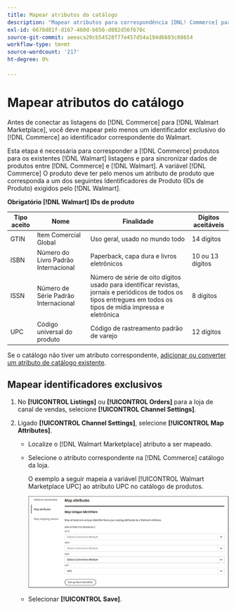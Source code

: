```yaml
---
title: Mapear atributos do catálogo
description: "Mapear atributos para correspondência [DNL! Commerce] para produtos existentes [!DNL Walmart Marketplace] listagens e sincronização de dados entre [!DNL Channel Manager] e [!DNL Walmart]."
exl-id: 6678d81f-d167-460d-b656-d082d56f670c
source-git-commit: aeeaca20cb54528f77e457d54a194d6603c08654
workflow-type: tm+mt
source-wordcount: '217'
ht-degree: 0%

---
```


# Mapear atributos do catálogo

Antes de conectar as listagens do [!DNL Commerce] para [!DNL Walmart Marketplace], você deve mapear pelo menos um identificador exclusivo do [!DNL Commerce] ao identificador correspondente do Walmart.

Esta etapa é necessária para corresponder a [!DNL Commerce] produtos para os existentes [!DNL Walmart] listagens e para sincronizar dados de produtos entre [!DNL Commerce] e [!DNL Walmart]. A variável [!DNL Commerce] O produto deve ter pelo menos um atributo de produto que corresponda a um dos seguintes Identificadores de Produto (IDs de Produto) exigidos pelo [!DNL Walmart].

**Obrigatório [!DNL Walmart] IDs de produto**

| **Tipo aceito** | **Nome** | **Finalidade** | **Dígitos aceitáveis** |
|-------------------|--------------------------------------|--------------------------------------------------------------------------------------------------------------------------------------------------|-----------------------|
| GTIN | Item Comercial Global | Uso geral, usado no mundo todo | 14 dígitos |
| ISBN | Número do Livro Padrão Internacional | Paperback, capa dura e livros eletrônicos | 10 ou 13 dígitos |
| ISSN | Número de Série Padrão Internacional | Número de série de oito dígitos usado para identificar revistas, jornais e periódicos de todos os tipos entregues em todos os tipos de mídia impressa e eletrônica | 8 dígitos |
| UPC | Código universal do produto | Código de rastreamento padrão de varejo | 12 dígitos |

Se o catálogo não tiver um atributo correspondente, [adicionar ou converter um atributo de catálogo existente](https://docs.magento.com/user-guide/catalog/product-attributes.html).

## Mapear identificadores exclusivos

1. No **[!UICONTROL Listings]** ou **[!UICONTROL Orders]** para a loja de canal de vendas, selecione **[!UICONTROL Channel Settings]**.

1. Ligado **[!UICONTROL Channel Settings]**, selecione **[!UICONTROL Map Attributes]**.

   - Localize o [!DNL Walmart Marketplace] atributo a ser mapeado.

   - Selecione o atributo correspondente na [!DNL Commerce] catálogo da loja.

      O exemplo a seguir mapeia a variável [!UICONTROL Walmart Marketplace UPC] ao atributo UPC no catálogo de produtos.

      ![Mapear atributos para critérios de correspondência de produtos](assets/products-map-attributes-for-match.png)

   - Selecionar **[!UICONTROL Save]**.
